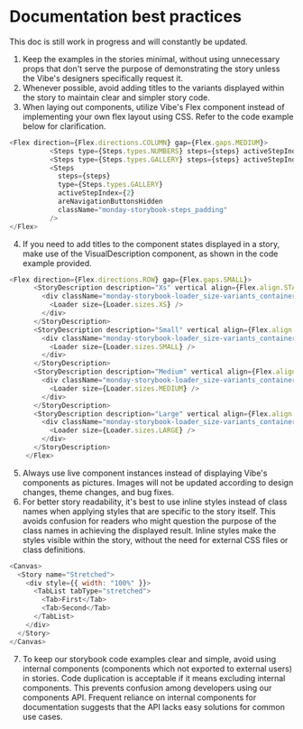 # Documentation best practices
This doc is still work in progress and will constantly be updated.

1. Keep the examples in the stories minimal, without using unnecessary props that don't serve the purpose of demonstrating the story unless the Vibe's designers specifically request it.
2. Whenever possible, avoid adding titles to the variants displayed within the story to maintain clear and simpler story code.
3. When laying out components, utilize Vibe's Flex component instead of implementing your own flex layout using CSS. Refer to the code example below for clarification.
```js
<Flex direction={Flex.directions.COLUMN} gap={Flex.gaps.MEDIUM}>
          <Steps type={Steps.types.NUMBERS} steps={steps} activeStepIndex={2} />
          <Steps type={Steps.types.GALLERY} steps={steps} activeStepIndex={2} />
          <Steps
            steps={steps}
            type={Steps.types.GALLERY}
            activeStepIndex={2}
            areNavigationButtonsHidden
            className="monday-storybook-steps_padding"
          />
</Flex>
```

4. If you need to add titles to the component states displayed in a story, make use of the VisualDescription component, as shown in the code example provided.
```js
<Flex direction={Flex.directions.ROW} gap={Flex.gaps.SMALL}>
      <StoryDescription description="Xs" vertical align={Flex.align.START}>
        <div className="monday-storybook-loader_size-variants_container">
          <Loader size={Loader.sizes.XS} />
        </div>
      </StoryDescription>
      <StoryDescription description="Small" vertical align={Flex.align.START}>
        <div className="monday-storybook-loader_size-variants_container">
          <Loader size={Loader.sizes.SMALL} />
        </div>
      </StoryDescription>
      <StoryDescription description="Medium" vertical align={Flex.align.START}>
        <div className="monday-storybook-loader_size-variants_container">
          <Loader size={Loader.sizes.MEDIUM} />
        </div>
      </StoryDescription>
      <StoryDescription description="Large" vertical align={Flex.align.START}>
        <div className="monday-storybook-loader_size-variants_container">
          <Loader size={Loader.sizes.LARGE} />
        </div>
      </StoryDescription>
    </Flex>
```

5. Always use live component instances instead of displaying Vibe's components as pictures. Images will not be updated according to design changes, theme changes, and bug fixes.
6. For better story readability, it's best to use inline styles instead of class names when applying styles that are specific to the story itself. This avoids confusion for readers who might question the purpose of the class names in achieving the displayed result. Inline styles make the styles visible within the story, without the need for external CSS files or class definitions.
```js
<Canvas>
  <Story name="Stretched">
    <div style={{ width: "100%" }}>
      <TabList tabType="stretched">
        <Tab>First</Tab>
        <Tab>Second</Tab>
      </TabList>
    </div>
  </Story>
</Canvas>
```
7. To keep our storybook code examples clear and simple, avoid using internal components (components which not exported to external users) in stories. Code duplication is acceptable if it means excluding internal components. This prevents confusion among developers using our components API. Frequent reliance on internal components for documentation suggests that the API lacks easy solutions for common use cases.
